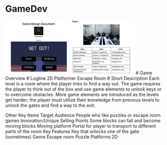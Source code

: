 # GameDev
<img src="https://github.com/blm3886/GameDev/blob/main/Screen%20Shot%202023-10-08%20at%206.36.33%20PM.png" width=40% height=50%> 
<img src="https://github.com/blm3886/GameDev/blob/main/Screen%20Shot%202023-10-08%20at%206.47.42%20PM.png" width=40% height=50%> 
# Game Overview
# Logline 
2D Platformer Escape Room
# Short Description
	Each level is a room where the player tries to find a way out. The game requires the player to think out of the box and use game elements to unlock keys or to overcome obstacles. More game elements are introduced as the levels get harder; the player must utilize their knowledge from previous levels to unlock the gates and find a way to the exit.

Other Key Items
Target Audience
People who like puzzles or escape room games
Innovation/Unique Selling Points
Some blocks can fall and become moving blocks
Moving platform
Portal for player to transport to different parts of the room
Key Features
Key that unlocks one of the gate (sometimes)
Genre
Escape room
Puzzle 
Platforms
2D

